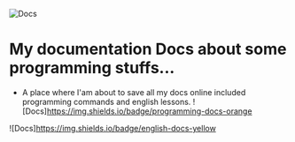 ![Docs](https://img.shields.io/badge/Roxy-docs-green)
# My documentation Docs about some programming stuffs...

- A place where I'am about to save all my docs online included programming commands and english lessons.
![Docs]https://img.shields.io/badge/programming-docs-orange

![Docs]https://img.shields.io/badge/english-docs-yellow
